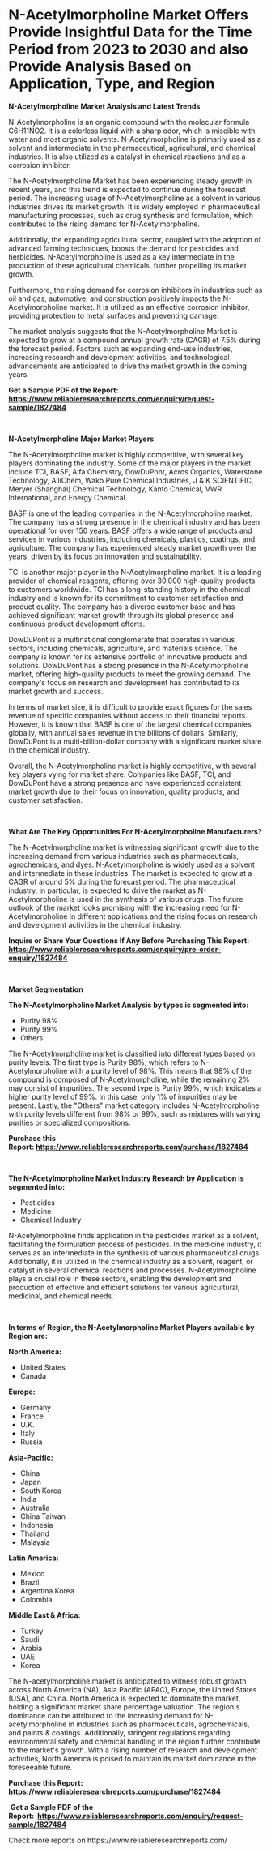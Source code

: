 <p><h1>N-Acetylmorpholine Market Offers Provide Insightful Data for the Time Period from 2023 to 2030 and also Provide Analysis Based on Application, Type, and Region</h1></p><p><strong>N-Acetylmorpholine Market Analysis and Latest Trends</strong></p>
<p><p>N-Acetylmorpholine is an organic compound with the molecular formula C6H11NO2. It is a colorless liquid with a sharp odor, which is miscible with water and most organic solvents. N-Acetylmorpholine is primarily used as a solvent and intermediate in the pharmaceutical, agricultural, and chemical industries. It is also utilized as a catalyst in chemical reactions and as a corrosion inhibitor.</p><p>The N-Acetylmorpholine Market has been experiencing steady growth in recent years, and this trend is expected to continue during the forecast period. The increasing usage of N-Acetylmorpholine as a solvent in various industries drives its market growth. It is widely employed in pharmaceutical manufacturing processes, such as drug synthesis and formulation, which contributes to the rising demand for N-Acetylmorpholine.</p><p>Additionally, the expanding agricultural sector, coupled with the adoption of advanced farming techniques, boosts the demand for pesticides and herbicides. N-Acetylmorpholine is used as a key intermediate in the production of these agricultural chemicals, further propelling its market growth.</p><p>Furthermore, the rising demand for corrosion inhibitors in industries such as oil and gas, automotive, and construction positively impacts the N-Acetylmorpholine market. It is utilized as an effective corrosion inhibitor, providing protection to metal surfaces and preventing damage.</p><p>The market analysis suggests that the N-Acetylmorpholine Market is expected to grow at a compound annual growth rate (CAGR) of 7.5% during the forecast period. Factors such as expanding end-use industries, increasing research and development activities, and technological advancements are anticipated to drive the market growth in the coming years.</p></p>
<p><strong>Get a Sample PDF of the Report:&nbsp; <a href="https://www.reliableresearchreports.com/enquiry/request-sample/1827484">https://www.reliableresearchreports.com/enquiry/request-sample/1827484</a></strong></p>
<p>&nbsp;</p>
<p><strong>N-Acetylmorpholine Major Market Players</strong></p>
<p><p>The N-Acetylmorpholine market is highly competitive, with several key players dominating the industry. Some of the major players in the market include TCI, BASF, Alfa Chemistry, DowDuPont, Acros Organics, Waterstone Technology, AlliChem, Wako Pure Chemical Industries, J & K SCIENTIFIC, Meryer (Shanghai) Chemical Technology, Kanto Chemical, VWR International, and Energy Chemical.</p><p>BASF is one of the leading companies in the N-Acetylmorpholine market. The company has a strong presence in the chemical industry and has been operational for over 150 years. BASF offers a wide range of products and services in various industries, including chemicals, plastics, coatings, and agriculture. The company has experienced steady market growth over the years, driven by its focus on innovation and sustainability.</p><p>TCI is another major player in the N-Acetylmorpholine market. It is a leading provider of chemical reagents, offering over 30,000 high-quality products to customers worldwide. TCI has a long-standing history in the chemical industry and is known for its commitment to customer satisfaction and product quality. The company has a diverse customer base and has achieved significant market growth through its global presence and continuous product development efforts.</p><p>DowDuPont is a multinational conglomerate that operates in various sectors, including chemicals, agriculture, and materials science. The company is known for its extensive portfolio of innovative products and solutions. DowDuPont has a strong presence in the N-Acetylmorpholine market, offering high-quality products to meet the growing demand. The company's focus on research and development has contributed to its market growth and success.</p><p>In terms of market size, it is difficult to provide exact figures for the sales revenue of specific companies without access to their financial reports. However, it is known that BASF is one of the largest chemical companies globally, with annual sales revenue in the billions of dollars. Similarly, DowDuPont is a multi-billion-dollar company with a significant market share in the chemical industry.</p><p>Overall, the N-Acetylmorpholine market is highly competitive, with several key players vying for market share. Companies like BASF, TCI, and DowDuPont have a strong presence and have experienced consistent market growth due to their focus on innovation, quality products, and customer satisfaction.</p></p>
<p>&nbsp;</p>
<p><strong>What Are The Key Opportunities For N-Acetylmorpholine Manufacturers?</strong></p>
<p><p>The N-Acetylmorpholine market is witnessing significant growth due to the increasing demand from various industries such as pharmaceuticals, agrochemicals, and dyes. N-Acetylmorpholine is widely used as a solvent and intermediate in these industries. The market is expected to grow at a CAGR of around 5% during the forecast period. The pharmaceutical industry, in particular, is expected to drive the market as N-Acetylmorpholine is used in the synthesis of various drugs. The future outlook of the market looks promising with the increasing need for N-Acetylmorpholine in different applications and the rising focus on research and development activities in the chemical industry.</p></p>
<p><strong>Inquire or Share Your Questions If Any Before Purchasing This Report: <a href="https://www.reliableresearchreports.com/enquiry/pre-order-enquiry/1827484">https://www.reliableresearchreports.com/enquiry/pre-order-enquiry/1827484</a></strong></p>
<p>&nbsp;</p>
<p><strong>Market Segmentation</strong></p>
<p><strong>The N-Acetylmorpholine Market Analysis by types is segmented into:</strong></p>
<p><ul><li>Purity 98%</li><li>Purity 99%</li><li>Others</li></ul></p>
<p><p>The N-Acetylmorpholine market is classified into different types based on purity levels. The first type is Purity 98%, which refers to N-Acetylmorpholine with a purity level of 98%. This means that 98% of the compound is composed of N-Acetylmorpholine, while the remaining 2% may consist of impurities. The second type is Purity 99%, which indicates a higher purity level of 99%. In this case, only 1% of impurities may be present. Lastly, the "Others" market category includes N-Acetylmorpholine with purity levels different from 98% or 99%, such as mixtures with varying purities or specialized compositions.</p></p>
<p><strong>Purchase this Report:&nbsp;<a href="https://www.reliableresearchreports.com/purchase/1827484">https://www.reliableresearchreports.com/purchase/1827484</a></strong></p>
<p>&nbsp;</p>
<p><strong>The N-Acetylmorpholine Market Industry Research by Application is segmented into:</strong></p>
<p><ul><li>Pesticides</li><li>Medicine</li><li>Chemical Industry</li></ul></p>
<p><p>N-Acetylmorpholine finds application in the pesticides market as a solvent, facilitating the formulation process of pesticides. In the medicine industry, it serves as an intermediate in the synthesis of various pharmaceutical drugs. Additionally, it is utilized in the chemical industry as a solvent, reagent, or catalyst in several chemical reactions and processes. N-Acetylmorpholine plays a crucial role in these sectors, enabling the development and production of effective and efficient solutions for various agricultural, medicinal, and chemical needs.</p></p>
<p>&nbsp;</p>
<p><strong>In terms of Region, the N-Acetylmorpholine Market Players available by Region are:</strong></p>
<p>
    <p> <strong> North America: </strong>
        <ul>
            <li>United States</li>
            <li>Canada</li>
        </ul>
        </p> 
    <p> <strong> Europe: </strong>
        <ul>
            <li>Germany</li>
            <li>France</li>
            <li>U.K.</li>
            <li>Italy</li>
            <li>Russia</li>
        </ul>
        </p> 
    <p> <strong> Asia-Pacific: </strong>
        <ul>
            <li>China</li>
            <li>Japan</li>
            <li>South Korea</li>
            <li>India</li>
            <li>Australia</li>
            <li>China Taiwan</li>
            <li>Indonesia</li>
            <li>Thailand</li>
            <li>Malaysia</li>
        </ul>
        </p> 
    <p> <strong> Latin America: </strong>
        <ul>
            <li>Mexico</li>
            <li>Brazil</li>
            <li>Argentina Korea</li>
            <li>Colombia</li>
        </ul>
        </p> 
    <p> <strong> Middle East & Africa: </strong>
        <ul>
            <li>Turkey</li>
            <li>Saudi</li>
            <li>Arabia</li>
            <li>UAE</li>
            <li>Korea</li>
        </ul>
    </p>
    </p>
<p><p>The N-acetylmorpholine market is anticipated to witness robust growth across North America (NA), Asia Pacific (APAC), Europe, the United States (USA), and China. North America is expected to dominate the market, holding a significant market share percentage valuation. The region's dominance can be attributed to the increasing demand for N-acetylmorpholine in industries such as pharmaceuticals, agrochemicals, and paints & coatings. Additionally, stringent regulations regarding environmental safety and chemical handling in the region further contribute to the market's growth. With a rising number of research and development activities, North America is poised to maintain its market dominance in the foreseeable future.</p></p>
<p><strong>Purchase this Report: <a href="https://www.reliableresearchreports.com/purchase/1827484">https://www.reliableresearchreports.com/purchase/1827484</a></strong></p>
<p>&nbsp;<strong>Get a Sample PDF of the Report:&nbsp;&nbsp;<a href="https://www.reliableresearchreports.com/enquiry/request-sample/1827484">https://www.reliableresearchreports.com/enquiry/request-sample/1827484</a></strong></p>
<p><strong></strong></p>
<p>Check more reports on https://www.reliableresearchreports.com/</p>